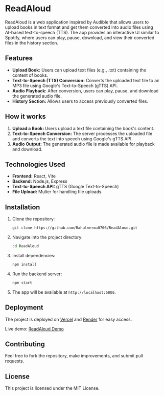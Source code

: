 # ReadAloud

ReadAloud is a web application inspired by Audible that allows users to upload books in text format and get them converted into audio files using AI-based text-to-speech (TTS). The app provides an interactive UI similar to Spotify, where users can play, pause, download, and view their converted files in the history section.

## Features

- **Upload Book:** Users can upload text files (e.g., .txt) containing the content of books.
- **Text-to-Speech (TTS) Conversion:** Converts the uploaded text file to an MP3 file using Google's Text-to-Speech (gTTS) API.
- **Audio Playback:** After conversion, users can play, pause, and download the generated audio file.
- **History Section:** Allows users to access previously converted files.

## How it works

1. **Upload a Book:** Users upload a text file containing the book's content.
2. **Text-to-Speech Conversion:** The server processes the uploaded file and converts the text into speech using Google's gTTS API.
3. **Audio Output:** The generated audio file is made available for playback and download.

## Technologies Used

- **Frontend:** React, Vite
- **Backend:** Node.js, Express
- **Text-to-Speech API:** gTTS (Google Text-to-Speech)
- **File Upload:** Multer for handling file uploads

## Installation

1. Clone the repository:

    ```bash
    git clone https://github.com/Rahulverma0706/ReadAloud.git
    ```

2. Navigate into the project directory:

    ```bash
    cd ReadAloud
    ```

3. Install dependencies:

    ```bash
    npm install
    ```

4. Run the backend server:

    ```bash
    npm start
    ```

5. The app will be available at `http://localhost:5000`.

## Deployment

The project is deployed on [Vercel](https://vercel.com) and [Render](https://render.com) for easy access. 

Live demo: [ReadAloud Demo](https://read-aloud-five.vercel.app/)

## Contributing

Feel free to fork the repository, make improvements, and submit pull requests.

## License

This project is licensed under the MIT License.

